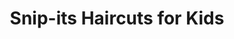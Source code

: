 ---
title: "Snip-its Haircuts for Kids"
url: /chandler/snip-its-haircuts-for-kids/
shop: hairdresser
---